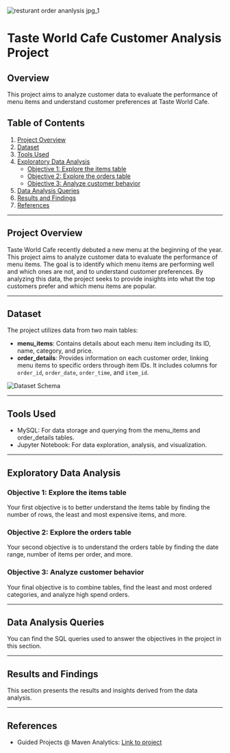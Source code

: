 ![resturant order ananlysis jpg_1](https://github.com/user-attachments/assets/eeb0334c-eae4-4c3b-a078-b1375e7523a8)

# Taste World Cafe Customer Analysis Project

## Overview
This project aims to analyze customer data to evaluate the performance of menu items and understand customer preferences at Taste World Cafe.

## Table of Contents
1. [Project Overview](#project-overview)
2. [Dataset](#dataset)
3. [Tools Used](#tools-used)
4. [Exploratory Data Analysis](#exploratory-data-analysis)
    - [Objective 1: Explore the items table](#objective-1-explore-the-items-table)
    - [Objective 2: Explore the orders table](#objective-2-explore-the-orders-table)
    - [Objective 3: Analyze customer behavior](#objective-3-analyze-customer-behavior)
5. [Data Analysis Queries](#data-analysis-queries)
6. [Results and Findings](#results-and-findings)
7. [References](#references)

---

## Project Overview
Taste World Cafe recently debuted a new menu at the beginning of the year. This project aims to analyze customer data to evaluate the performance of menu items. The goal is to identify which menu items are performing well and which ones are not, and to understand customer preferences. By analyzing this data, the project seeks to provide insights into what the top customers prefer and which menu items are popular.

---

## Dataset
The project utilizes data from two main tables:
- **menu_items**: Contains details about each menu item including its ID, name, category, and price.
- **order_details**: Provides information on each customer order, linking menu items to specific orders through item IDs. It includes columns for `order_id`, `order_date`, `order_time`, and `item_id`.
  
![Dataset Schema](https://github.com/user-attachments/assets/aa6cbf83-24f9-4b0c-8c9e-2f382d4a23e4)

---

## Tools Used
- MySQL: For data storage and querying from the menu_items and order_details tables.
- Jupyter Notebook: For data exploration, analysis, and visualization.

---

## Exploratory Data Analysis

### Objective 1: Explore the items table
Your first objective is to better understand the items table by finding the number of rows, the least and most expensive items, and more.

### Objective 2: Explore the orders table
Your second objective is to understand the orders table by finding the date range, number of items per order, and more.

### Objective 3: Analyze customer behavior
Your final objective is to combine tables, find the least and most ordered categories, and analyze high spend orders.

---

## Data Analysis Queries
You can find the SQL queries used to answer the objectives in the project in this section.

---

## Results and Findings
This section presents the results and insights derived from the data analysis.

---

## References
- Guided Projects @ Maven Analytics: [Link to project](https://app.mavenanalytics.io/guided-projects/d7167b45-6317-49c9-b2bb-42e2a9e9c0bc#4mVvHvyFSbxxbwMliOuEx9)
